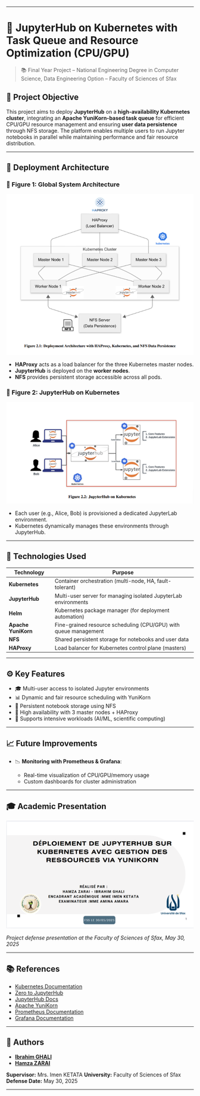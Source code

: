 
---

# 🚀 JupyterHub on Kubernetes with Task Queue and Resource Optimization (CPU/GPU)

> 📚 Final Year Project – National Engineering Degree in Computer Science, Data Engineering Option – Faculty of Sciences of Sfax

## 🎯 Project Objective

This project aims to deploy **JupyterHub** on a **high-availability Kubernetes cluster**, integrating an **Apache YuniKorn-based task queue** for efficient CPU/GPU resource management and ensuring **user data persistence** through NFS storage.
The platform enables multiple users to run Jupyter notebooks in parallel while maintaining performance and fair resource distribution.

---

## 🧱 Deployment Architecture

### 🔁 Figure 1: Global System Architecture

![Deployment Architecture](/assets/system_archtecture.png)

* **HAProxy** acts as a load balancer for the three Kubernetes master nodes.
* **JupyterHub** is deployed on the **worker nodes**.
* **NFS** provides persistent storage accessible across all pods.

### 👤 Figure 2: JupyterHub on Kubernetes

![JupyterHub Kubernetes](/assets/jupyterhub_on_k8s.png)

* Each user (e.g., Alice, Bob) is provisioned a dedicated JupyterLab environment.
* Kubernetes dynamically manages these environments through JupyterHub.

---

## 🔧 Technologies Used

| Technology          | Purpose                                                          |
| ------------------- | ---------------------------------------------------------------- |
| **Kubernetes**      | Container orchestration (multi-node, HA, fault-tolerant)         |
| **JupyterHub**      | Multi-user server for managing isolated JupyterLab environments  |
| **Helm**            | Kubernetes package manager (for deployment automation)           |
| **Apache YuniKorn** | Fine-grained resource scheduling (CPU/GPU) with queue management |
| **NFS**             | Shared persistent storage for notebooks and user data            |
| **HAProxy**         | Load balancer for Kubernetes control plane (masters)             |

---

## ⚙️ Key Features

* 🎓 Multi-user access to isolated Jupyter environments
* 📊 Dynamic and fair resource scheduling with YuniKorn
* 💾 Persistent notebook storage using NFS
* 🔁 High availability with 3 master nodes + HAProxy
* 🧠 Supports intensive workloads (AI/ML, scientific computing)

---

## 📈 Future Improvements

* 📉 **Monitoring with Prometheus & Grafana**:

  * Real-time visualization of CPU/GPU/memory usage
  * Custom dashboards for cluster administration

---

## 🎓 Academic Presentation

![Project Presentation Cover](/assets/presentation_cover.png)

*Project defense presentation at the Faculty of Sciences of Sfax, May 30, 2025*

---

## 📚 References

* [Kubernetes Documentation](https://kubernetes.io/docs/)
* [Zero to JupyterHub](https://zero-to-jupyterhub.readthedocs.io/)
* [JupyterHub Docs](https://jupyterhub.readthedocs.io/)
* [Apache YuniKorn](https://yunikorn.apache.org/docs/)
* [Prometheus Documentation](https://prometheus.io/docs/introduction/overview/)
* [Grafana Documentation](https://grafana.com/docs/)

---

## 🙌 Authors

* **[Ibrahim GHALI](mailto:ibrahim.elghai@outlook.com)**
* **[Hamza ZARAI](mailto:hamzazarai11@gmail.com)**

**Supervisor:** Mrs. Imen KETATA
**University:** Faculty of Sciences of Sfax
**Defense Date:** May 30, 2025

---
